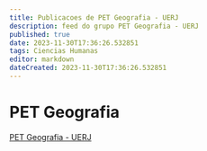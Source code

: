 ```yaml
---
title: Publicacoes de PET Geografia - UERJ
description: feed do grupo PET Geografia - UERJ
published: true
date: 2023-11-30T17:36:26.532851
tags: Ciencias Humanas
editor: markdown
dateCreated: 2023-11-30T17:36:26.532851
---
```


# PET Geografia
[PET Geografia - UERJ](/grupo/223PETGeografiaUERJ.md)